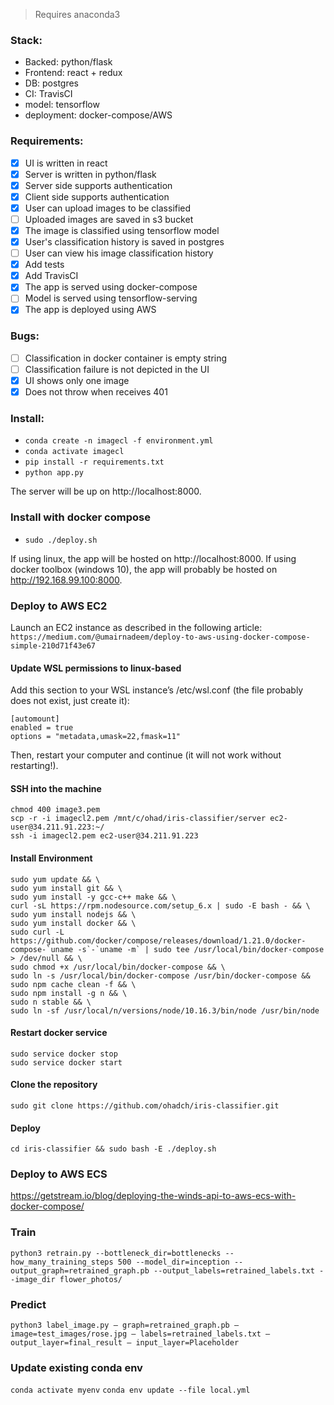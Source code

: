 > Requires anaconda3

### Stack:
- Backed: python/flask
- Frontend: react + redux
- DB: postgres
- CI: TravisCI
- model: tensorflow
- deployment: docker-compose/AWS

### Requirements:
- [X] UI is written in react
- [X] Server is written in python/flask
- [X] Server side supports authentication
- [X] Client side supports authentication
- [X] User can upload images to be classified
- [ ] Uploaded images are saved in s3 bucket
- [X] The image is classified using tensorflow model
- [X] User's classification history is saved in postgres
- [ ] User can view his image classification history
- [X] Add tests
- [X] Add TravisCI
- [X] The app is served using docker-compose
- [ ] Model is served using tensorflow-serving
- [X] The app is deployed using AWS

### Bugs:
- [ ] Classification in docker container is empty string
- [ ] Classification failure is not depicted in the UI
- [X] UI shows only one image
- [X] Does not throw when receives 401

### Install:
- `conda create -n imagecl -f environment.yml`
- `conda activate imagecl`
- `pip install -r requirements.txt`
- `python app.py`

The server will be up on http://localhost:8000.

### Install with docker compose
- `sudo ./deploy.sh`

If using linux, the app will be hosted on http://localhost:8000. 
If using docker toolbox (windows 10), the app will probably be hosted on http://192.168.99.100:8000.


### Deploy to AWS EC2
Launch an EC2 instance as described in the following article:
`https://medium.com/@umairnadeem/deploy-to-aws-using-docker-compose-simple-210d71f43e67`


#### Update WSL permissions to linux-based
Add this section to your WSL instance’s /etc/wsl.conf (the file probably does not exist, just create it):

    [automount]
    enabled = true
    options = "metadata,umask=22,fmask=11"

Then, restart your computer and continue (it will not work without restarting!).

#### SSH into the machine
    chmod 400 image3.pem
    scp -r -i imagecl2.pem /mnt/c/ohad/iris-classifier/server ec2-user@34.211.91.223:~/
    ssh -i imagecl2.pem ec2-user@34.211.91.223

#### Install Environment
    sudo yum update && \
    sudo yum install git && \
    sudo yum install -y gcc-c++ make && \
    curl -sL https://rpm.nodesource.com/setup_6.x | sudo -E bash - && \
    sudo yum install nodejs && \
    sudo yum install docker && \
    sudo curl -L https://github.com/docker/compose/releases/download/1.21.0/docker-compose-`uname -s`-`uname -m` | sudo tee /usr/local/bin/docker-compose > /dev/null && \
    sudo chmod +x /usr/local/bin/docker-compose && \
    sudo ln -s /usr/local/bin/docker-compose /usr/bin/docker-compose &&
    sudo npm cache clean -f && \
    sudo npm install -g n && \
    sudo n stable && \
    sudo ln -sf /usr/local/n/versions/node/10.16.3/bin/node /usr/bin/node

#### Restart docker service
    sudo service docker stop 
    sudo service docker start 

#### Clone the repository
    sudo git clone https://github.com/ohadch/iris-classifier.git

#### Deploy
    cd iris-classifier && sudo bash -E ./deploy.sh

### Deploy to AWS ECS
https://getstream.io/blog/deploying-the-winds-api-to-aws-ecs-with-docker-compose/

### Train
`python3 retrain.py --bottleneck_dir=bottlenecks --how_many_training_steps 500 --model_dir=inception --output_graph=retrained_graph.pb --output_labels=retrained_labels.txt --image_dir flower_photos/`

### Predict
`python3 label_image.py — graph=retrained_graph.pb — image=test_images/rose.jpg — labels=retrained_labels.txt — output_layer=final_result — input_layer=Placeholder`

### Update existing conda env
`conda activate myenv`
`conda env update --file local.yml`
